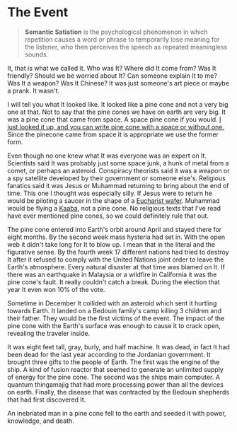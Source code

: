 # The Event

>**Semantic Satiation** is the psychological phenomenon in which repetition causes a word or phrase to temporarily lose meaning for the listener, who then perceives the speech as repeated meaningless sounds.

It, that is what we called it. Who was It? Where did It come from? Was It friendly? Should we be worried about It? Can someone explain It to me? Was It a weapon? Was It Chinese? It was just someone's art piece or maybe a prank. It wasn't.

I will tell you what It looked like. It looked like a pine cone and not a very big one at that. Not to say that the pine cones we have on earth are very big. It was a pine cone that came from space. A space pine cone if you would. [I just looked it up, and you can write pine cone with a space or without one.](https://www.britannica.com/dictionary/eb/qa/pine-cone-and-pinecone-open-and-closed-compounds) Since the pinecone came from space it is appropriate we use the former form.

Even though no one knew what It was everyone was an expert on It. Scientists said It was probably just some space junk, a hunk of metal from a comet, or perhaps an asteroid. Conspiracy theorists said it was a weapon or a spy satellite developed by their government or someone else's. Religious fanatics said it was Jesus or Muhammad returning to bring about the end of time. This one I thought was especially silly. If Jesus were to return he would be piloting a saucer in the shape of a [Eucharist wafer](https://en.wikipedia.org/wiki/Sacramental_bread#/media/File:Oblater_Alterbr%C3%B8d_3.jpg). Muhammad would be flying a [Kaaba](https://en.wikipedia.org/wiki/Kaaba#/media/File:The_Ka'ba,_Great_Mosque_of_Mecca,_Saudi_Arabia_(4).jpg), not a pine cone. No religious texts that I've read have ever mentioned pine cones, so we could definitely rule that out.

The pine cone entered into Earth's orbit around April and stayed there for eight months. By the second week mass hysteria had set in. With the open web it didn't take long for It to blow up. I mean that in the literal and the figurative sense. By the fourth week 17 different nations had tried to destroy It after it refused to comply with the United Nations joint order to leave the Earth's atmosphere. Every natural disaster at that time was blamed on It. If there was an earthquake in Malaysia or a wildfire in California it was the pine cone's fault. It really couldn't catch a break. During the election that year It even won 10% of the vote. 

Sometime in December It collided with an asteroid which sent it hurtling towards Earth. It landed on a Bedouin family's camp killing 3 children and their father. They would be the first victims of the event. The impact of the pine cone with the Earth's surface was enough to cause it to crack open, revealing the traveler inside. 

It was eight feet tall, gray, burly, and half machine. It was dead, in fact It had been dead for the last year according to the Jordanian government. It brought three gifts to the people of Earth. The first was the engine of the ship. A kind of fusion reactor that seemed to generate an unlimited supply of energy for the pine cone. The second was the ships main computer. A quantum thingamajig that had more processing power than all the devices on earth. Finally, the disease that was contracted by the Bedouin shepherds that had first discovered It.

An inebriated man in a pine cone fell to the earth and seeded it with power, knowledge, and death.





